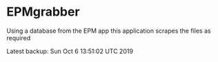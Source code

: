 # EPMgrabber
Using a database from the EPM app this application scrapes the files as required


Latest backup: Sun Oct 6 13:51:02 UTC 2019
